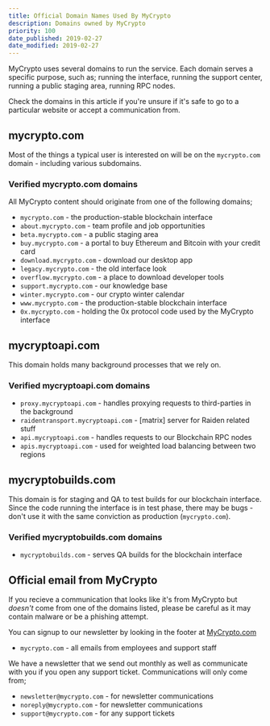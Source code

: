 ```yaml
---
title: Official Domain Names Used By MyCrypto
description: Domains owned by MyCrypto
priority: 100
date_published: 2019-02-27
date_modified: 2019-02-27
---
```


MyCrypto uses several domains to run the service. Each domain serves a specific purpose, such as; running the interface, running the support center, running a public staging area, running RPC nodes.

Check the domains in this article if you're unsure if it's safe to go to a particular website or accept a communication from.

## mycrypto.com

Most of the things a typical user is interested on will be on the `mycrypto.com` domain - including various subdomains.

### Verified mycrypto.com domains

All MyCrypto content should originate from one of the following domains;

* `mycrypto.com` - the production-stable blockchain interface
* `about.mycrypto.com` - team profile and job opportunities
* `beta.mycrypto.com` - a public staging area
* `buy.mycrypto.com` - a portal to buy Ethereum and Bitcoin with your credit card
* `download.mycrypto.com` - download our desktop app
* `legacy.mycrypto.com` - the old interface look
* `overflow.mycrypto.com` - a place to download developer tools
* `support.mycrypto.com` - our knowledge base
* `winter.mycrypto.com` - our crypto winter calendar
* `www.mycrypto.com` - the production-stable blockchain interface
* `0x.mycrypto.com` - holding the 0x protocol code used by the MyCrypto interface

## mycryptoapi.com

This domain holds many background processes that we rely on.

### Verified mycryptoapi.com domains

* `proxy.mycryptoapi.com` - handles proxying requests to third-parties in the background
* `raidentransport.mycryptoapi.com` - [matrix] server for Raiden related stuff
* `api.mycryptoapi.com` - handles requests to our Blockchain RPC nodes
* `apis.mycryptoapi.com` - used for weighted load balancing between two regions

## mycryptobuilds.com

This domain is for staging and QA to test builds for our blockchain interface. Since the code 
running the interface is in test phase, there may be bugs - don't use it with the same
conviction as production (`mycrypto.com`).

### Verified mycryptobuilds.com domains

* `mycryptobuilds.com` - serves QA builds for the blockchain interface

## Official email from MyCrypto

If you recieve a communication that looks like it's from MyCrypto but *doesn't* come from
one of the domains listed, please be careful as it may contain malware or be a phishing
attempt.

You can signup to our newsletter by looking in the footer at [MyCrypto.com](https://mycrypto.com)

* `mycrypto.com` - all emails from employees and support staff

We have a newsletter that we send out monthly as well as communicate with you if you open any 
support ticket. Communications will only come from;

* `newsletter@mycrypto.com` - for newsletter communications
* `noreply@mycrypto.com` - for newsletter communications
* `support@mycrypto.com` - for any support tickets
